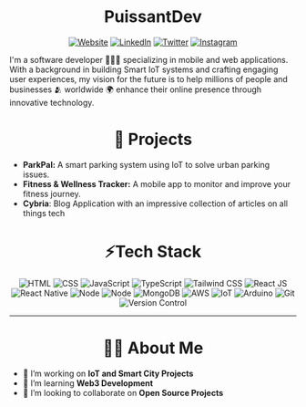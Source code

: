 <h1 align="center">PuissantDev</h1>

<div align="center">

[![Website](https://img.shields.io/badge/Website-%23000000.svg?style=flat&logo=Google-chrome&logoColor=white)](https://puissantdev.netlify.app) [![LinkedIn](https://img.shields.io/badge/LinkedIn-blue?style=flat&logo=linkedin)](https://www.linkedin.com/in/eseosa-o-2b894024a/) [![Twitter](https://img.shields.io/badge/Twitter-%231DA1F2.svg?style=flat&logo=twitter&logoColor=white)](https://x.com/PuissantDev) [![Instagram](https://img.shields.io/badge/Instagram-%23E4405F.svg?style=flat&logo=instagram&logoColor=white)](https://www.instagram.com/puissant_roi_owen/)

</div>

I'm a software developer 🧑🏼‍💻 specializing in mobile and web applications. With a background in building Smart IoT systems and crafting engaging user experiences, my vision for the future is to help millions of people and businesses 🫂 worldwide 🌍 enhance their online presence through innovative technology.

<!-- ![Profile Banner](https://your-image-link.com) -->

<h1 align="center">🚀 Projects</h1>

- **ParkPal:** A smart parking system using IoT to solve urban parking issues.
- **Fitness & Wellness Tracker:** A mobile app to monitor and improve your fitness journey.
- **Cybria**: Blog Application with an impressive collection of articles on all things tech

<h1 align="center">⚡Tech Stack</h1>

<div align="center">

![HTML](https://img.shields.io/badge/HTML5-E34F26?style=for-the-badge&logo=html5&logoColor=white) ![CSS](https://img.shields.io/badge/CSS3-1572B6?style=for-the-badge&logo=css3&logoColor=white) ![JavaScript](https://img.shields.io/badge/JavaScript-F7DF1E?style=for-the-badge&logo=javascript&logoColor=black) ![TypeScript](https://img.shields.io/badge/TypeScript-007ACC?style=for-the-badge&logo=typescript&logoColor=white) ![Tailwind CSS](https://img.shields.io/badge/Tailwind_CSS-38B2AC?style=for-the-badge&logo=tailwind-css&logoColor=white) ![React JS](https://img.shields.io/badge/React-20232A?style=for-the-badge&logo=react&logoColor=61DAFB) ![React Native](https://img.shields.io/badge/React_Native-20232A?style=for-the-badge&logo=react&logoColor=61DAFB) ![Node](https://img.shields.io/badge/NodeJS-5FA04E?style=for-the-badge&logo=nodedotjs&logoColor=white) ![Node](https://img.shields.io/badge/ExpressJS-4EA94B?style=for-the-badge&logo=express&logoColor=white) ![MongoDB](https://img.shields.io/badge/MongoDB-4EA94B?style=for-the-badge&logo=mongodb&logoColor=white) ![AWS](https://img.shields.io/badge/AWS-232F3E?style=for-the-badge&logo=amazonwebservices&logoColor=white) ![IoT](https://img.shields.io/badge/IoT-00A859?style=for-the-badge&logo=iota&logoColor=white) ![Arduino](https://img.shields.io/badge/Arduino-00878F?style=for-the-badge&logo=arduino&logoColor=white) ![Git](https://img.shields.io/badge/Git-F05032?style=for-the-badge&logo=git&logoColor=white) ![Version Control](https://img.shields.io/badge/Version%20Control-Git-F05032?style=for-the-badge)

</div>

---

<h1 align="center">👨‍💻 About Me</h1>

- 🔭 I’m working on **IoT and Smart City Projects**
- 🌱 I’m learning **Web3 Development**
- 👯 I’m looking to collaborate on **Open Source Projects**

